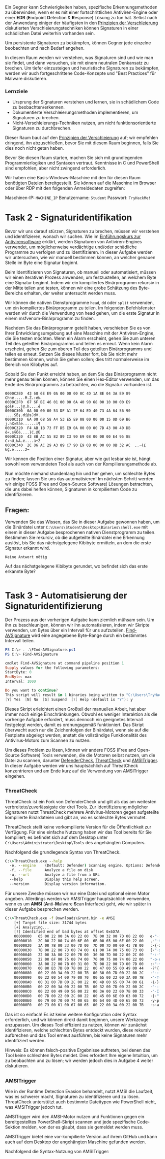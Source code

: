 Ein Gegner kann Schwierigkeiten haben, spezifische Erkennungsmethoden zu überwinden, wenn er es mit einer fortschrittlichen Antiviren-Engine oder einer **EDR** (**E**ndpoint **D**etection & **R**esponse) Lösung zu tun hat. Selbst nach der Anwendung einiger der häufigsten in den [Prinzipien der Verschleierung](https://tryhackme.com/r/room/obfuscationprinciples) diskutierten Verschleierungstechniken können Signaturen in einer schädlichen Datei weiterhin vorhanden sein.

Um persistente Signaturen zu bekämpfen, können Gegner jede einzelne beobachten und nach Bedarf angehen.

In diesem Raum werden wir verstehen, was Signaturen sind und wie man sie findet, und dann versuchen, sie mit einem neutralen Denkansatz zu brechen. Um tiefer einzusteigen und heuristische Signaturen zu bekämpfen, werden wir auch fortgeschrittene Code-Konzepte und "Best Practices" für Malware diskutieren.

### Lernziele

- Ursprung der Signaturen verstehen und lernen, sie in schädlichem Code zu beobachten/erkennen.
- Dokumentierte Verschleierungsmethoden implementieren, um Signaturen zu brechen.
- Nicht-Verschleierungs-Techniken nutzen, um nicht funktionsorientierte Signaturen zu durchbrechen.

Dieser Raum baut auf den [Prinzipien der Verschleierung](https://tryhackme.com/r/room/obfuscationprinciples) auf; wir empfehlen dringend, ihn abzuschließen, bevor Sie mit diesem Raum beginnen, falls Sie dies noch nicht getan haben.

Bevor Sie diesen Raum starten, machen Sie sich mit grundlegenden Programmierlogiken und Syntaxen vertraut. Kenntnisse in C und PowerShell sind empfohlen, aber nicht zwingend erforderlich.

Wir haben eine Basis-Windows-Maschine mit den für diesen Raum benötigten Dateien bereitgestellt. Sie können auf die Maschine im Browser oder über RDP mit den folgenden Anmeldedaten zugreifen:

Maschinen-IP: `MACHINE_IP`             Benutzername: `Student`             Passwort: `TryHackMe!`

# Task 2 - Signaturidentifikation
Bevor wir uns darauf stürzen, Signaturen zu brechen, müssen wir verstehen und identifizieren, wonach wir suchen. Wie im [Einführungskurs zur Antivirensoftware](https://tryhackme.com/r/room/introtoav) erklärt, werden Signaturen von Antiviren-Engines verwendet, um möglicherweise verdächtige und/oder schädliche Programme zu verfolgen und zu identifizieren. In dieser Aufgabe werden wir untersuchen, wie wir manuell bestimmen können, an welcher genauen Stelle im Byte eine Signatur beginnt.

Beim Identifizieren von Signaturen, ob manuell oder automatisiert, müssen wir einen iterativen Prozess anwenden, um festzustellen, an welchem Byte eine Signatur beginnt. Indem wir ein kompiliertes Binärprogramm rekursiv in der Mitte teilen und testen, können wir eine grobe Schätzung des Byte-Bereichs erhalten, der weiter untersucht werden muss.

Wir können die nativen Dienstprogramme `head`, `dd` oder `split` verwenden, um ein kompiliertes Binärprogramm zu teilen. Im folgenden Befehlsfenster werden wir durch die Verwendung von head gehen, um die erste Signatur in einem msfvenom-Binärprogramm zu finden.

Nachdem Sie das Binärprogramm geteilt haben, verschieben Sie es von Ihrer Entwicklungsumgebung auf eine Maschine mit der Antiviren-Engine, die Sie testen möchten. Wenn ein Alarm erscheint, gehen Sie zum unteren Teil des geteilten Binärprogramms und teilen es erneut. Wenn kein Alarm erscheint, gehen Sie zum oberen Teil des geteilten Binärprogramms und teilen es erneut. Setzen Sie dieses Muster fort, bis Sie nicht mehr bestimmen können, wohin Sie gehen sollen; dies tritt normalerweise im Bereich von Kilobytes auf.

Sobald Sie den Punkt erreicht haben, an dem Sie das Binärprogramm nicht mehr genau teilen können, können Sie einen Hex-Editor verwenden, um das Ende des Binärprogramms zu betrachten, wo die Signatur vorhanden ist.
```hex
0000C2E0  43 68 6E E9 0A 00 00 00 0C 4D 1A 8E 04 3A E9 89  Chné.....M.Ž.:é‰
0000C2F0  67 6F BE 46 01 00 00 6A 40 90 68 00 10 00 00 E9  go¾F...j@.h....é
0000C300  0A 00 00 00 53 DF A1 7F 64 ED 40 73 4A 64 56 90  ....Sß¡.dí@sJdV.
0000C310  6A 00 68 58 A4 53 E5 E9 08 00 00 00 15 0D 69 B6  j.hX¤Såé......i¶
0000C320  F4 AB 1B 73 FF D5 E9 0A 00 00 00 7D 43 00 40 DB  ô«.sÿÕé....}C.@Û
0000C330  43 8B AC 55 82 89 C3 90 E9 08 00 00 00 E4 95 8E  C‹¬U‚‰Ã.é....ä•Ž
0000C340  2C 06 AC 29 A3 89 C7 90 E9 0B 00 00 00 0B 32 AC  ,.¬)£‰Ç.é.....2¬
```

Wir kennen die Position einer Signatur, aber wie gut lesbar sie ist, hängt sowohl vom verwendeten Tool als auch von der Kompilierungsmethode ab.

Nun möchte niemand stundenlang hin und her gehen, um schlechte Bytes zu finden; lassen Sie uns das automatisieren! Im nächsten Schritt werden wir einige FOSS (Free and Open-Source Software) Lösungen betrachten, die uns dabei helfen können, Signaturen in kompiliertem Code zu identifizieren.

## Fragen:
Verwenden Sie das Wissen, das Sie in dieser Aufgabe gewonnen haben, um die Binärdatei unter `C:\Users\Student\Desktop\Binaries\shell.exe` mit einem in dieser Aufgabe besprochenen nativen Dienstprogramm zu teilen. Bestimmen Sie rekursiv, ob die aufgeteilte Binärdatei eine Erkennung auslöst, bis Sie das nächstgelegene Kibibyte ermitteln, an dem die erste Signatur erkannt wird.
```
Keine Antwort nötig
```

Auf das nächstgelegene Kibibyte gerundet, wo befindet sich das erste erkannte Byte?
```

```

# Task 3 - Automatisierung der Signaturidentifizierung
Der Prozess aus der vorherigen Aufgabe kann ziemlich mühsam sein. Um ihn zu beschleunigen, können wir ihn automatisieren, indem wir Skripte verwenden, um Bytes über ein Intervall für uns aufzuteilen. [Find-AVSignature](https://github.com/PowerShellMafia/PowerSploit/blob/master/AntivirusBypass/Find-AVSignature.ps1) wird eine angegebene Byte-Range durch ein bestimmtes Intervall teilen.
```powershell
PS C:\> . .\FInd-AVSignature.ps1
PS C:\> Find-AVSignature

cmdlet Find-AVSignature at command pipeline position 1
Supply values for the following parameters:
StartByte: 0
EndByte: max
Interval: 1000

Do you want to continue?
This script will result in 1 binaries being written to "C:\Users\TryHackMe"!
[Y] Yes  [N] No  [S] Suspend  [?] Help (default is "Y"): y
```

Dieses Skript erleichtert einen Großteil der manuellen Arbeit, hat aber immer noch einige Einschränkungen. Obwohl es weniger Interaktion als die vorherige Aufgabe erfordert, muss dennoch ein geeignetes Intervall festgelegt werden, damit es ordnungsgemäß funktioniert. Das Skript überwacht auch nur die Zeichenfolgen der Binärdatei, wenn sie auf die Festplatte abgelegt werden, anstatt die vollständige Funktionalität des Antivirus-Motors zum Scannen zu nutzen.

Um dieses Problem zu lösen, können wir andere FOSS (Free and Open-Source Software) Tools verwenden, die die Motoren selbst nutzen, um die Datei zu scannen, darunter [DefenderCheck](https://github.com/matterpreter/DefenderCheck), [ThreatCheck](https://github.com/rasta-mouse/ThreatCheck) und [AMSITrigger](https://github.com/RythmStick/AMSITrigger). In dieser Aufgabe werden wir uns hauptsächlich auf ThreatCheck konzentrieren und am Ende kurz auf die Verwendung von AMSITrigger eingehen.
##
### ThreatCheck

ThreatCheck ist ein Fork von DefenderCheck und gilt als das am weitesten verbreitete/zuverlässigste der drei Tools. Zur Identifizierung möglicher Signaturen nutzt ThreatCheck mehrere Antivirus-Motoren gegen aufgeteilte kompilierte Binärdateien und gibt an, wo es schlechte Bytes vermutet.

ThreatCheck stellt keine vorkompilierte Version für die Öffentlichkeit zur Verfügung. Für eine einfache Nutzung haben wir das Tool bereits für Sie kompiliert; es befindet sich auf dem Desktop unter `C:\Users\Administrator\Desktop\Tools` des angehängten Computers.

Nachfolgend die grundlegende Syntax von ThreatCheck.
```cmd
C:\>ThreatCheck.exe --help
  -e, --engine    (Default: Defender) Scanning engine. Options: Defender, AMSI
  -f, --file      Analyze a file on disk
  -u, --url       Analyze a file from a URL
  --help          Display this help screen.
  --version       Display version information.
```

Für unsere Zwecke müssen wir nur eine Datei und optional einen Motor angeben. Allerdings werden wir AMSITrigger hauptsächlich verwenden, wenn es um **AMSI** (**A**nti-**M**alware **S**can **I**nterface) geht, wie wir später in dieser Aufgabe besprechen werden.
```cmd
C:\>ThreatCheck.exe -f Downloads\Grunt.bin -e AMSI
	[+] Target file size: 31744 bytes
	[+] Analyzing...
	[!] Identified end of bad bytes at offset 0x6D7A
	00000000   65 00 22 00 3A 00 22 00  7B 00 32 00 7D 00 22 00   e·"·:·"·{·2·}·"·
	00000010   2C 00 22 00 74 00 6F 00  6B 00 65 00 6E 00 22 00   ,·"·t·o·k·e·n·"·
	00000020   3A 00 7B 00 33 00 7D 00  7D 00 7D 00 00 43 7B 00   :·{·3·}·}·}··C{·
	00000030   7B 00 22 00 73 00 74 00  61 00 74 00 75 00 73 00   {·"·s·t·a·t·u·s·
	00000040   22 00 3A 00 22 00 7B 00  30 00 7D 00 22 00 2C 00   "·:·"·{·0·}·"·,·
	00000050   22 00 6F 00 75 00 74 00  70 00 75 00 74 00 22 00   "·o·u·t·p·u·t·"·
	00000060   3A 00 22 00 7B 00 31 00  7D 00 22 00 7D 00 7D 00   :·"·{·1·}·"·}·}·
	00000070   00 80 B3 7B 00 7B 00 22  00 47 00 55 00 49 00 44   ·?³{·{·"·G·U·I·D
	00000080   00 22 00 3A 00 22 00 7B  00 30 00 7D 00 22 00 2C   ·"·:·"·{·0·}·"·,
	00000090   00 22 00 54 00 79 00 70  00 65 00 22 00 3A 00 7B   ·"·T·y·p·e·"·:·{
	000000A0   00 31 00 7D 00 2C 00 22  00 4D 00 65 00 74 00 61   ·1·}·,·"·M·e·t·a
	000000B0   00 22 00 3A 00 22 00 7B  00 32 00 7D 00 22 00 2C   ·"·:·"·{·2·}·"·,
	000000C0   00 22 00 49 00 56 00 22  00 3A 00 22 00 7B 00 33   ·"·I·V·"·:·"·{·3
	000000D0   00 7D 00 22 00 2C 00 22  00 45 00 6E 00 63 00 72   ·}·"·,·"·E·n·c·r
	000000E0   00 79 00 70 00 74 00 65  00 64 00 4D 00 65 00 73   ·y·p·t·e·d·M·e·s
	000000F0   00 73 00 61 00 67 00 65  00 22 00 3A 00 22 00 7B   ·s·a·g·e·"·:·"·{
```

Das ist so einfach! Es ist keine weitere Konfiguration oder Syntax erforderlich, und wir können direkt damit beginnen, unsere Werkzeuge anzupassen. Um dieses Tool effizient zu nutzen, können wir zunächst identifizieren, welche schlechten Bytes entdeckt wurden, diese rekursiv aufbrechen und das Tool erneut ausführen, bis keine Signaturen mehr identifiziert werden.

Hinweis: Es können falsch-positive Ergebnisse auftreten, bei denen das Tool keine schlechten Bytes meldet. Dies erfordert Ihre eigene Intuition, um zu beobachten und zu lösen; wir werden jedoch dies in Aufgabe 4 weiter diskutieren.
##
### AMSITrigger

Wie in der Runtime Detection Evasion behandelt, nutzt AMSI die Laufzeit, was es schwerer macht, Signaturen zu identifizieren und zu lösen. ThreatCheck unterstützt auch bestimmte Dateitypen wie PowerShell nicht, was AMSITrigger jedoch tut.

AMSITrigger wird den AMSI-Motor nutzen und Funktionen gegen ein bereitgestelltes PowerShell-Skript scannen und jede spezifische Code-Sektion melden, von der es glaubt, dass sie gemeldet werden muss.

AMSITrigger bietet eine vor-kompilierte Version auf ihrem GitHub und kann auch auf dem Desktop der angehängten Maschine gefunden werden.

Nachfolgend die Syntax-Nutzung von AMSITrigger:
